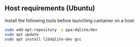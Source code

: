 


## Host requirements (Ubuntu)

Install the following tools before launching cantainer on a host:
```bash
sudo add-apt-repository -y ppa:dqlite/dev
sudo apt update
sudo apt install libdqlite-dev gcc
```